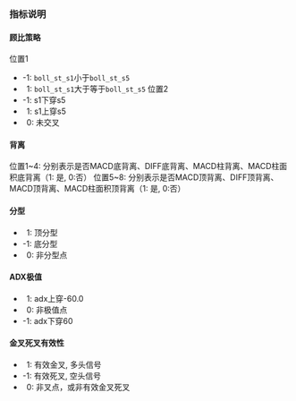 ### 指标说明
#### 顾比策略
位置1 
+ -1: `boll_st_s1`小于`boll_st_s5`
+ &ensp;1: `boll_st_s1`大于等于`boll_st_s5`
位置2 
+ -1: s1下穿s5
+ &ensp;1: s1上穿s5
+ &ensp;0: 未交叉

#### 背离
位置1~4: 分别表示是否MACD底背离、DIFF底背离、MACD柱背离、MACD柱面积底背离（1: 是, 0:否）
位置5~8: 分别表示是否MACD顶背离、DIFF顶背离、MACD顶背离、MACD柱面积顶背离（1: 是, 0:否）

#### 分型
+ &ensp;1: 顶分型
+ -1: 底分型
+ &ensp;0: 非分型点

#### ADX极值
+ &ensp;1: adx上穿-60.0
+ &ensp;0: 非极值点
+ -1: adx下穿60

#### 金叉死叉有效性
+ &ensp;1: 有效金叉, 多头信号
+ -1: 有效死叉, 空头信号
+ &ensp;0: 非叉点，或非有效金叉死叉
